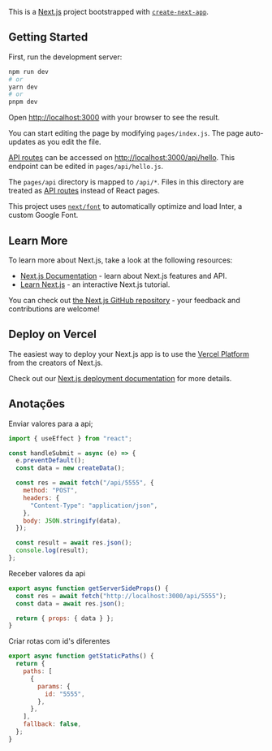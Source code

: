 This is a [Next.js](https://nextjs.org/) project bootstrapped with [`create-next-app`](https://github.com/vercel/next.js/tree/canary/packages/create-next-app).

## Getting Started

First, run the development server:

```bash
npm run dev
# or
yarn dev
# or
pnpm dev
```

Open [http://localhost:3000](http://localhost:3000) with your browser to see the result.

You can start editing the page by modifying `pages/index.js`. The page auto-updates as you edit the file.

[API routes](https://nextjs.org/docs/api-routes/introduction) can be accessed on [http://localhost:3000/api/hello](http://localhost:3000/api/hello). This endpoint can be edited in `pages/api/hello.js`.

The `pages/api` directory is mapped to `/api/*`. Files in this directory are treated as [API routes](https://nextjs.org/docs/api-routes/introduction) instead of React pages.

This project uses [`next/font`](https://nextjs.org/docs/basic-features/font-optimization) to automatically optimize and load Inter, a custom Google Font.

## Learn More

To learn more about Next.js, take a look at the following resources:

- [Next.js Documentation](https://nextjs.org/docs) - learn about Next.js features and API.
- [Learn Next.js](https://nextjs.org/learn) - an interactive Next.js tutorial.

You can check out [the Next.js GitHub repository](https://github.com/vercel/next.js/) - your feedback and contributions are welcome!

## Deploy on Vercel

The easiest way to deploy your Next.js app is to use the [Vercel Platform](https://vercel.com/new?utm_medium=default-template&filter=next.js&utm_source=create-next-app&utm_campaign=create-next-app-readme) from the creators of Next.js.

Check out our [Next.js deployment documentation](https://nextjs.org/docs/deployment) for more details.

## Anotações

Enviar valores para a api;

```javascript
import { useEffect } from "react";

const handleSubmit = async (e) => {
  e.preventDefault();
  const data = new createData();

  const res = await fetch("/api/5555", {
    method: "POST",
    headers: {
      "Content-Type": "application/json",
    },
    body: JSON.stringify(data),
  });

  const result = await res.json();
  console.log(result);
};
```

Receber valores da api

```javascript
export async function getServerSideProps() {
  const res = await fetch("http://localhost:3000/api/5555");
  const data = await res.json();

  return { props: { data } };
}
```

Criar rotas com id's diferentes

```javascript
export async function getStaticPaths() {
  return {
    paths: [
      {
        params: {
          id: "5555",
        },
      },
    ],
    fallback: false,
  };
}
```

